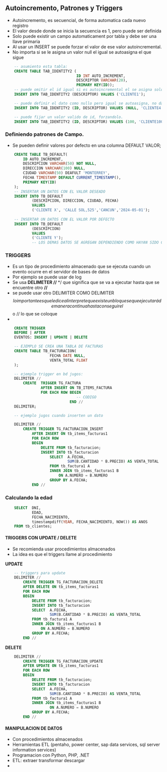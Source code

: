 ## Autoincremento, Patrones y Triggers

- Autoincremento, es secuencial, de forma automatica cada nuevo registro
- El valor desde donde se inicia la secuencia es 1, pero puede ser definida
- Solo puede existir un campo automaticament por tabla y debe ser una llave primaria
- Al usar un INSERT se puede forzar el valor de ese valor autoincremental.
- No importa si se le asigna un valor null el igual se autoasigna el que sigue

```sql
    -- asumiento esta tabla:
    CREATE TABLE TAB_IDENTITY2 (
                                ID INT AUTO_INCREMENT, 
                                DESCRIPTOR VARCHAR(20), 
                                PRIMARY KEY(ID));
    -- puede omitir el id igual si es autoincremental el se asigna solo
    INSERT INTO TAB_IDENTITY2 (DESCRIPTOR) VALUES ('CLIENTE1');

    -- puede definir el dato como nullo pero igual se autoasigna, no da error
    INSERT INTO TAB_IDENTITY2 (ID, DESCRIPTOR) VALUES (NULL, 'CLIENTE4');

    -- puede fijar un valor valido de id, forzandolo.
    INSERT INTO TAB_IDENTITY2 (ID, DESCRIPTOR) VALUES (100, 'CLIENTE100');

```

### Definiendo patrones de Campo.

- Se pueden definir valores por defecto en una columna DEFAULT VALOR;

```SQL
    CREATE TABLE TB_DEFAULT(
        ID AUTO_INCREMENT,
        DESCRIPCION VARCHAR(50) NOT NULL,
        DIRECCION VARCHAR(100) NULL,
        CIUDAD VARCHAR(50) DEAFULT 'MONTERREY',
        FECHA TIMESTAMP DEFAULT CURRENT_TIMESTAMP(),
        PRIMARY KEY(ID)
    );
    -- INSERTAR UN DATOS CON EL VALOR DESEADO
    INSERT INTO TB_DEFAULT
            (DESCRIPCION, DIRECCION, CIUDAD, FECHA)
            VALUES
            ('CLIENTE X', 'CALLE SOL,525','CANCUN','2024-05-01');
    
    -- INSERTAR UN DATOS CON EL VALOR POR DEFECTO
    INSERT INTO TB_DEFAULT
            (DESCRIPCION)
            VALUES
            ('CLIENTE Y');
            -- LOS DEMAS DATOS SE AGREGAN DEPENDIENDO COMO HAYAN SIDO CONFIGURADOS
```


### TRIGGERS

- Es un tipo de procedimiento almacenado que se ejecuta cuando un evento ocurre en el servidor de bases de datos
- Por ejemplo se puede usar de log
- Se usa **DELIMETER //** */ que significa que se va a ejecutar hasta que se encuentre otro **//** 
- se puede usar otro DELIMITER COMO DELIMITER $$ lo importante es que le dice al interprete que existe un bloque se que ejecutará de manera continua hasta conseguir el $$ o // lo que se coloque
- 

```sql
    CREATE TRIGGER
    BEFORE | AFTER
    EVENTOS: INSERT | UPDATE | DELETE
```

```sql
    -- EJEMPLO SE CREA UNA TABLA DE FACTURAS
    CREATE TABLE TB_FACTURACION(
                    FECHA DATE NULL,
                    VENTA_TOTAL FLOAT
    );

    -- ejemplo trigger en bd jugos:
    DELIMITER //
        CREATE  TRIGGER TG_FACTURA
                AFTER INSERT ON TB_ITEMS_FACTURA
                FOR EACH ROW BEGIN
                                -- CODIGO
                             END //
    DELIMITER;   

    -- ejemplo jugos cuando inserten un dato

    DELIMITER //
        CREATE TRIGGER TG_FACTURACION_INSERT 
            AFTER INSERT ON tb_items_facturas1
            FOR EACH ROW 
            BEGIN
                DELETE FROM tb_facturacion;
                INSERT INTO tb_facturacion
                    SELECT  A.FECHA, 
                            SUM(B.CANTIDAD * B.PRECIO) AS VENTA_TOTAL
                    FROM tb_factura1 A
                    INNER JOIN tb_items_facturas1 B
                        ON A.NUMERO = B.NUMERO
                    GROUP BY A.FECHA;
            END //  
```


### Calculando la edad

```sql
    SELECT  DNI, 
            EDAD, 
            FECHA_NACIMIENTO, 
            timestampdiff(YEAR, FECHA_NACIMIENTO, NOW()) AS ANOS 
    FROM tb_clientes;
```

#### TRIGGERS CON UPDATE / DELETE

- Se recomienda usar procedimientos almacenados
- La idea es que el triggers llame al procedimiento

**UPDATE**

```sql
    -- triggers para update
    DELIMITER //
        CREATE TRIGGER TG_FACTURACION_DELETE
        AFTER DELETE ON tb_items_facturas1
        FOR EACH ROW 
        BEGIN
            DELETE FROM tb_facturacion;
            INSERT INTO tb_facturacion
            SELECT  A.FECHA, 
                    SUM(B.CANTIDAD * B.PRECIO) AS VENTA_TOTAL
            FROM tb_factura1 A
            INNER JOIN tb_items_facturas1 B
                ON A.NUMERO = B.NUMERO
            GROUP BY A.FECHA;   
        END //   

```

**DELETE**

```sql
    DELIMITER //
        CREATE TRIGGER TG_FACTURACION_UPDATE
        AFTER UPDATE ON tb_items_facturas1
        FOR EACH ROW 
        BEGIN
            DELETE FROM tb_facturacion;
            INSERT INTO tb_facturacion
            SELECT  A.FECHA, 
                    SUM(B.CANTIDAD * B.PRECIO) AS VENTA_TOTAL
            FROM tb_factura1 A
            INNER JOIN tb_items_facturas1 B
                    ON A.NUMERO = B.NUMERO
            GROUP BY A.FECHA;
        END //
```


#### MANIPULACION DE DATOS

- Con procedimientos almacenados
- Herramientas ETL (pentaho, power center, sap data services, sql server information services)
- Programacion con Python, PHP, .NET 
- ETL: extraer transformar descargar
- 